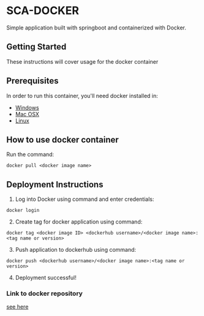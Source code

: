 # SCA-DOCKER
Simple application built with springboot and containerized with Docker.

## Getting Started
These instructions will cover usage for the docker container

## Prerequisites
In order to run this container, you'll need docker installed in:

- [Windows](https://docs.docker.com/docker-for-windows/install/)
- [Mac OSX](https://docs.docker.com/docker-for-mac/install/)
- [Linux](https://docs.docker.com/engine/install/)

## How to use docker container

Run the command:
```
docker pull <docker image name>
```

## Deployment Instructions

1. Log into Docker using command and enter credentials:
  ```
  docker login
  ```
2. Create tag for docker application using command:
```
docker tag <docker image ID> <dockerhub username>/<docker image name>:<tag name or version>
```
3. Push application to dockerhub using command:
```
docker push <dockerhub username>/<docker image name>:<tag name or version>
```
4. Deployment successful!

### Link to docker repository
[see here](https://hub.docker.com/repository/docker/saucekode/sca-docker)
